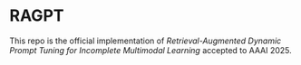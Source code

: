 # RAGPT
This repo is the official implementation of _Retrieval-Augmented Dynamic Prompt Tuning for Incomplete Multimodal Learning_ accepted to AAAI 2025. 

